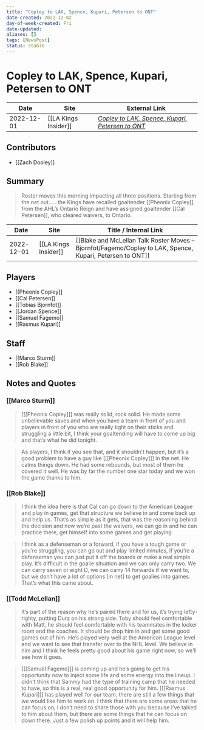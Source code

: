 ```yaml
---
title: "Copley to LAK, Spence, Kupari, Petersen to ONT"
date-created: 2022-12-02
day-of-week-created: Fri
date-updated: 
aliases: []
tags: [NewsPost]
status: stable
---
```


# Copley to LAK, Spence, Kupari, Petersen to ONT

| Date       | Site                 | External Link                                                                                                                                                                           |
| ---------- | -------------------- | --------------------------------------------------------------------------------------------------------------------------------------------------------------------------------------- |
| 2022-12-01 | [[LA Kings Insider]] | [*Copley to LAK, Spence, Kupari, Petersen to ONT*](https://lakingsinsider.com/2022/12/01/blake-mclellan-talk-roster-moves-bjornfot-fagemo-copley-to-lak-spence-kupari-petersen-to-ont/) |

## Contributors
- [[Zach Dooley]]

## Summary
> Roster moves this morning impacting all three positions. Starting from the net out……the Kings have recalled goaltender [[Pheonix Copley]] from the AHL’s Ontario Reign and have assigned goaltender [[Cal Petersen]], who cleared waivers, to Ontario.

| Date       | Site                 | Title / Internal Link                                                                                     |
| ---------- | -------------------- | --------------------------------------------------------------------------------------------------------- |
| 2022-12-01 | [[LA Kings Insider]] | [[Blake and McLellan Talk Roster Moves – Bjornfot/Fagemo/Copley to LAK, Spence, Kupari, Petersen to ONT]] |

## Players
- [[Pheonix Copley]]
- [[Cal Petersen]]
- [[Tobias Bjornfot]]
- [[Jordan Spence]]
- [[Samuel Fagemo]]
- [[Rasmus Kupari]]

## Staff
- [[Marco Sturm]]
- [[Rob Blake]]

## Notes and Quotes
### [[Marco Sturm]]
> \[[[Pheonix Copley]]] was really solid, rock solid. He made some unbelievable saves and when you have a team in front of you and players in front of you who are really tight on their sticks and struggling a little bit, I think your goaltending will have to come up big and that’s what he did tonight.

> As players, I think if you see that, and it shouldn’t happen, but it’s a good problem to have a guy like \[[[Pheonix Copley]]] in the net. He calms things down. He had some rebounds, but most of them he covered it well. He was by far the number one star today and we won the game thanks to him.

### [[Rob Blake]]
> I think the idea here is that Cal can go down to the American League and play in games, get that structure we believe in and come back up and help us. That’s as simple as it gets, that was the reasoning behind the decision and now we’re past the waivers, we can go in and he can practice there, get himself into some games and get playing.

> I think as a defenseman or a forward, if you have a tough game or you’re struggling, you can go out and play limited minutes, if you’re a defenseman you can just put it off the boards or make a real simple play. It’s difficult in the goalie situation and we can only carry two. We can carry seven or eight D, we can carry 14 forwards if we want to, but we don’t have a lot of options \[in net] to get goalies into games. That’s what this came about.

### [[Todd McLellan]]
> It’s part of the reason why he’s paired there and for us, it’s trying lefty-righty, putting Durz on his strong side. Toby should feel comfortable with Matt, he should feel comfortable with his teammates in the locker room and the coaches. It should be drop him in and get some good games out of him. He’s played very well at the American League level and we want to see that transfer over to the NHL level. We believe in him and I think he feels pretty good about his game right now, so we’ll see how it goes.

> \[[[Samuel Fagemo]]] is coming up and he’s going to get his opportunity now to inject some life and some energy into the lineup. I didn’t think that Sammy had the type of training camp that he needed to have, so this is a real, real good opportunity for him. \[[[Rasmus Kupari]]] has played well for our team, there are still a few things that we would like him to work on. I think that there are some areas that he can focus on, I don’t need to share those with you because I’ve talked to him about them, but there are some things that he can focus on down there. Just a few polish up points and it will help him.
